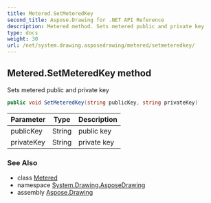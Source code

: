 ```yaml
---
title: Metered.SetMeteredKey
second_title: Aspose.Drawing for .NET API Reference
description: Metered method. Sets metered public and private key
type: docs
weight: 30
url: /net/system.drawing.asposedrawing/metered/setmeteredkey/
---
```

## Metered.SetMeteredKey method

Sets metered public and private key

```csharp
public void SetMeteredKey(string publicKey, string privateKey)
```

| Parameter | Type | Description |
| --- | --- | --- |
| publicKey | String | public key |
| privateKey | String | private key |

### See Also

* class [Metered](../)
* namespace [System.Drawing.AsposeDrawing](../../metered/)
* assembly [Aspose.Drawing](../../../)


